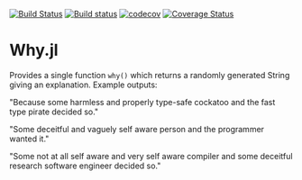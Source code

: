 [![Build Status](https://travis-ci.org/TorkelE/Why.jl.svg?branch=master)](https://travis-ci.org/TorkelE/Why.j)
[![Build status](https://ci.appveyor.com/api/projects/status/f72vlmuvlpux7x6p?svg=true)](https://ci.appveyor.com/project/korsbo/latexify-jl)
[![codecov](https://codecov.io/gh/TorkelE/Why.jl/branch/master/graph/badge.svg)](https://codecov.io/gh/TorkelE/Why.jl)
[![Coverage Status](https://coveralls.io/repos/github/korsbo/Latexify.jl/badge.svg)](https://coveralls.io/github/korsbo/Latexify.jl)
# Why.jl

Provides a single function `why()` which returns a randomly generated String giving an explanation. Example outputs:

"Because some harmless and properly type-safe cockatoo and the fast type pirate decided so."

"Some deceitful and vaguely self aware person and the programmer wanted it."

"Some not at all self aware and very self aware compiler and some deceitful research software engineer decided so."
